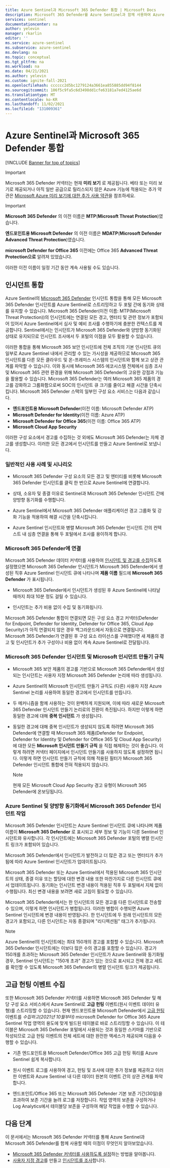 ```yaml
---
title: Azure Sentinel과 Microsoft 365 Defender 통합 | Microsoft Docs
description: Microsoft 365 Defender를 Azure Sentinel과 함께 사용하여 Azure Sentinel을 범용 인시던트 큐로 사용하면서 Microsoft 365 Defender의 강점을 원활하게 적용하여 Microsoft 365 보안 인시던트를 조사하는 방법을 알아봅니다. 또한 Defender 구성 요소의 고급 헌팅 데이터를 Azure Sentinel로 수집하는 방법을 알아봅니다.
services: sentinel
documentationcenter: na
author: yelevin
manager: rkarlin
editor: ''
ms.service: azure-sentinel
ms.subservice: azure-sentinel
ms.devlang: na
ms.topic: conceptual
ms.tgt_pltfrm: na
ms.workload: na
ms.date: 04/21/2021
ms.author: yelevin
ms.custom: ignite-fall-2021
ms.openlocfilehash: cccccc2d5bc1279124a3661ea855885dd94f8144
ms.sourcegitcommit: 106f5c9fa5c6d3498dd1cfe63181a7ed4125ae6d
ms.translationtype: MT
ms.contentlocale: ko-KR
ms.lasthandoff: 11/02/2021
ms.locfileid: "131009361"
---
```

# <a name="microsoft-365-defender-integration-with-azure-sentinel"></a>Azure Sentinel과 Microsoft 365 Defender 통합

[!INCLUDE [Banner for top of topics](./includes/banner.md)]

> [!IMPORTANT]
> Microsoft 365 Defender 커넥터는 현재 **미리 보기** 로 제공됩니다. 베타 또는 미리 보기로 제공되거나 아직 일반 공급으로 릴리스되지 않은 Azure 기능에 적용되는 추가 약관은 [Microsoft Azure 미리 보기에 대한 추가 사용 약관](https://azure.microsoft.com/support/legal/preview-supplemental-terms/)을 참조하세요.

> [!IMPORTANT]
>
> **Microsoft 365 Defender** 의 이전 이름은 **MTP**(**Microsoft Threat Protection**)였습니다.
>
> **엔드포인트용 Microsoft Defender** 의 이전 이름은 **MDATP**(**Microsoft Defender Advanced Threat Protection**)였습니다.
>
> **microsoft Defender for Office 365** 이전에는 Office 365 **Advanced Threat Protection으로** 알려져 있었습니다.
>
> 이러한 이전 이름이 일정 기간 동안 계속 사용될 수도 있습니다.

## <a name="incident-integration"></a>인시던트 통합

Azure Sentinel의 [Microsoft 365 Defender](/microsoft-365/security/mtp/microsoft-threat-protection) 인시던트 통합을 통해 모든 Microsoft 365 Defender 인시던트를 Azure Sentinel로 스트리밍하고 두 포털 간에 동기화 상태를 유지할 수 있습니다. Microsoft 365 Defender(이전 이름: MTP(Microsoft Threat Protection))의 인시던트에는 연결된 모든 경고, 엔터티 및 관련 정보가 포함되어 있어서 Azure Sentinel에서 심사 및 예비 조사를 수행하기에 충분한 컨텍스트를 제공합니다. Sentinel에서는 인시던트가 Microsoft 365 Defender와 양방향 동기화된 상태로 유지되므로 인시던트 조사에서 두 포털의 이점을 모두 활용할 수 있습니다.

이러한 통합을 통해 Microsoft 365 보안 인시던트에 전체 조직의 기본 인시던트 큐의 일부로 Azure Sentinel 내에서 관리할 수 있는 가시성을 제공하므로 Microsoft 365 인시던트를 다른 모든 클라우드 및 온-프레미스 시스템의 인시던트와 함께 보고 상관 관계를 파악할 수 있습니다. 이와 동시에 Microsoft 365 에코시스템 전체에서 심층 조사 및 Microsoft 365 관련 환경을 위해 Microsoft 365 Defender의 고유한 강점과 기능을 활용할 수 있습니다. Microsoft 365 Defender는 여러 Microsoft 365 제품의 경고를 강화하고 그룹화함으로써 SOC의 인시던트 큐 크기를 줄이고 해결 시간을 단축시킵니다. Microsoft 365 Defender 스택의 일부인 구성 요소 서비스는 다음과 같습니다.

- **엔드포인트용 Microsoft Defender**(이전 이름: Microsoft Defender ATP)
- **Microsoft Defender for Identity**(이전 이름: Azure ATP)
- **Microsoft Defender for Office 365**(이전 이름: Office 365 ATP)
- **Microsoft Cloud App Security**

이러한 구성 요소에서 경고를 수집하는 것 외에도 Microsoft 365 Defender는 자체 경고를 생성합니다. 이러한 모든 경고에서 인시던트를 만들고 Azure Sentinel로 보냅니다.

### <a name="common-use-cases-and-scenarios"></a>일반적인 사용 사례 및 시나리오

- Microsoft 365 Defender 구성 요소의 모든 경고 및 엔터티를 비롯해 Microsoft 365 Defender 인시던트를 클릭 한 번으로 Azure Sentinel에 연결합니다.

- 상태, 소유자 및 종결 이유로 Sentinel과 Microsoft 365 Defender 인시던트 간에 양방향 동기화를 수행합니다.

- Azure Sentinel에서 Microsoft 365 Defender 애플리케이션 경고 그룹화 및 강화 기능을 적용하여 해결 시간을 단축시킵니다.

- Azure Sentinel 인시던트와 병렬 Microsoft 365 Defender 인시던트 간의 컨텍스트 내 심층 연결을 통해 두 포털에서 조사를 용이하게 합니다.

### <a name="connecting-to-microsoft-365-defender"></a>Microsoft 365 Defender에 연결

Microsoft 365 Defender 데이터 커넥터를 사용하여 [인시던트 및 경고를 수집](connect-microsoft-365-defender.md)하도록 설정했으면 Microsoft 365 Defender 인시던트가 Microsoft 365 Defender에서 생성된 직후 Azure Sentinel 인시던트 큐에 나타나며 **제품 이름** 필드에 **Microsoft 365 Defender** 가 표시됩니다.
- Microsoft 365 Defender에서 인시던트가 생성된 후 Azure Sentinel에 나타날 때까지 최대 10분 정도 걸릴 수 있습니다.

- 인시던트는 추가 비용 없이 수집 및 동기화됩니다.

Microsoft 365 Defender 통합이 연결되면 모든 구성 요소 경고 커넥터(Defender for Endpoint, Defender for Identity, Defender for Office 365, Cloud App Security)가 아직 연결되지 않은 경우 백그라운드에서 자동으로 연결됩니다. Microsoft 365 Defender가 연결된 후 구성 요소 라이선스를 구매했다면 새 제품의 경고 및 인시던트가 추가 구성이나 비용 없이 계속 Azure Sentinel로 전달됩니다.

### <a name="microsoft-365-defender-incidents-and-microsoft-incident-creation-rules"></a>Microsoft 365 Defender 인시던트 및 Microsoft 인시던트 만들기 규칙

- Microsoft 365 보안 제품의 경고를 기반으로 Microsoft 365 Defender에서 생성되는 인시던트는 사용자 지정 Microsoft 365 Defender 논리에 따라 생성됩니다.

- Azure Sentinel의 Microsoft 인시던트 만들기 규칙도 (다른) 사용자 지정 Azure Sentinel 논리를 사용하여 동일한 경고에서 인시던트를 만듭니다.

- 두 메커니즘을 함께 사용하는 것이 완벽하게 지원되며, 이에 따라 새로운 Microsoft 365 Defender 인시던트 만들기 논리로의 전환이 촉진됩니다. 하지만 이렇게 하면 동일한 경고에 대해 **중복 인시던트** 가 생성됩니다.

- 동일한 경고에 대해 중복 인시던트가 생성되지 않도록 하려면 Microsoft 365 Defender에 연결할 때 Microsoft 365 제품(Defender for Endpoint, Defender for Identity 및 Defender for Office 365 및 Cloud App Security)에 대한 모든 **Microsoft 인시던트 만들기 규칙** 을 직접 해제하는 것이 좋습니다. 이렇게 하려면 커넥터 페이지에서 인시던트 만들기를 사용하지 않도록 설정하면 됩니다. 이렇게 하면 인시던트 만들기 규칙에 의해 적용된 필터가 Microsoft 365 Defender 인시던트 통합에 전혀 적용되지 않습니다.

    > [!NOTE]
    > 현재 모든 Microsoft Cloud App Security 경고 유형이 Microsoft 365 Defender에 온보딩됩니다.

### <a name="working-with-microsoft-365-defender-incidents-in-azure-sentinel-and-bi-directional-sync"></a>Azure Sentinel 및 양방향 동기화에서 Microsoft 365 Defender 인시던트 작업

Microsoft 365 Defender 인시던트는 Azure Sentinel 인시던트 큐에 나타나며 제품 이름이 **Microsoft 365 Defender** 로 표시되고 세부 정보 및 기능이 다른 Sentinel 인시던트와 유사합니다. 각 인시던트에는 Microsoft 365 Defender 포털의 병렬 인시던트 링크가 포함되어 있습니다.

Microsoft 365 Defender에서 인시던트가 발전하고 더 많은 경고 또는 엔터티가 추가됨에 따라 Azure Sentinel 인시던트가 업데이트됩니다.

Microsoft 365 Defender 또는 Azure Sentinel에서 적용된 Microsoft 365 인시던트의 상태, 종결 이유 또는 할당에 대한 변경 내용 또한 마찬가지로 다른 인시던트 큐에서 업데이트됩니다. 동기화는 인시던트 변경 내용이 적용된 직후 두 포털에서 지체 없이 수행됩니다. 최신 변경 내용을 보려면 새로 고침이 필요할 수 있습니다.

Microsoft 365 Defender에서는 한 인시던트의 모든 경고를 다른 인시던트로 전송할 수 있으며, 이렇게 하면 인시던트가 병합됩니다. 이러한 병합이 수행되면 Azure Sentinel 인시던트에 변경 내용이 반영됩니다. 한 인시던트에 두 원래 인시던트의 모든 경고가 포함되고, 다른 인시던트는 자동 종결되며 "리디렉션됨" 태그가 추가됩니다.

> [!NOTE]
> Azure Sentinel의 인시던트에는 최대 150개의 경고를 포함할 수 있습니다. Microsoft 365 Defender 인시던트에는 이보다 많은 수의 경고를 포함할 수 있습니다. 경고가 150개를 초과하는 Microsoft 365 Defender 인시던트가 Azure Sentinel와 동기화될 경우, Sentinel 인시던트는 "150개 초과" 경고가 있는 것으로 표시되고 전체 경고 세트를 확인할 수 있도록 Microsoft 365 Defender의 병렬 인시던트 링크가 제공됩니다.

## <a name="advanced-hunting-event-collection"></a>고급 헌팅 이벤트 수집

또한 Microsoft 365 Defender 커넥터를 사용하면 Microsoft 365 Defender 및 해당 구성 요소 서비스에서 Azure Sentinel로 **고급 헌팅** 이벤트(원시 이벤트 데이터 유형)를 스트리밍할 수 있습니다. 현재 엔드포인트용 Microsoft Defender에서 [고급 헌팅](/microsoft-365/security/defender/advanced-hunting-overview) 이벤트를 *수집하고(2021년 10월부터)* microsoft Defender for Office 365 Azure Sentinel 작업 영역의 용도에 맞게 빌드된 테이블로 바로 스트리밍할 수 있습니다. 이 테이블은 Microsoft 365 Defender 포털에서 사용되는 것과 동일한 스키마를 기반으로 작성되므로 고급 헌팅 이벤트의 전체 세트에 대한 완전한 액세스가 제공되며 다음을 수행할 수 있습니다.

- 기존 엔드포인트용 Microsoft Defender/Office 365 고급 헌팅 쿼리를 Azure Sentinel 쉽게 복사합니다.

- 원시 이벤트 로그를 사용하여 경고, 헌팅 및 조사에 대한 추가 정보를 제공하고 이러한 이벤트와 Azure Sentinel 내 다른 데이터 원본의 이벤트 간의 상관 관계를 파악합니다.

- 엔드포인트/Office 365 또는 Microsoft 365 Defender 기본 보존 기간(30일)을 초과하여 보존 기간을 늘려 로그를 저장합니다. 작업 영역의 보존을 구성하거나 Log Analytics에서 테이블당 보존을 구성하여 해당 작업을 수행할 수 있습니다.

## <a name="next-steps"></a>다음 단계

이 문서에서는 Microsoft 365 Defender 커넥터를 통해 Azure Sentinel과 Microsoft 365 Defender를 함께 사용할 때의 이점이 무엇인지 알아보았습니다.

- [Microsoft 365 Defender 커넥터를 사용하도록 설정](connect-microsoft-365-defender.md)하는 방법을 알아봅니다.
- [사용자 지정 경고](detect-threats-custom.md)를 만들고 [인시던트를 조사](investigate-cases.md)합니다.

